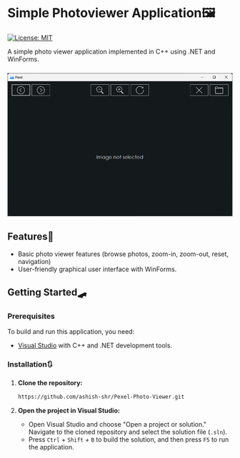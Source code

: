 # Simple Photoviewer Application🖼️

[![License: MIT](https://img.shields.io/badge/License-MIT-yellow.svg)](https://opensource.org/licenses/MIT)

A simple photo viewer application implemented in C++ using .NET and WinForms.
### <img src="Pexel_Demo.png">

## Features🎯

- Basic photo viewer features (browse photos, zoom-in, zoom-out, reset, navigation)
- User-friendly graphical user interface with WinForms.

## Getting Started🛹

### Prerequisites

To build and run this application, you need:

- [Visual Studio](https://visualstudio.microsoft.com/) with C++ and .NET development tools.

### Installation🔃

1. **Clone the repository:**

   ```bash
   https://github.com/ashish-shr/Pexel-Photo-Viewer.git
   ```
1. **Open the project in Visual Studio:**

    - Open Visual Studio and choose "Open a project or solution." Navigate to the cloned repository and select the solution file (`.sln`).
    - Press `Ctrl` + `Shift` + `B` to build the solution, and then press `F5` to run the application.
